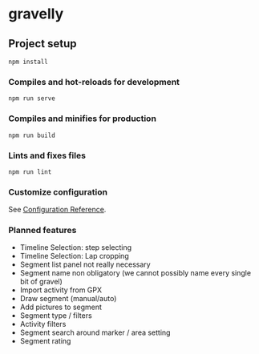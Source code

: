 # gravelly

## Project setup
```
npm install
```

### Compiles and hot-reloads for development
```
npm run serve
```

### Compiles and minifies for production
```
npm run build
```

### Lints and fixes files
```
npm run lint
```

### Customize configuration
See [Configuration Reference](https://cli.vuejs.org/config/).

### Planned features
- Timeline Selection: step selecting
- Timeline Selection: Lap cropping
- Segment list panel not really necessary
- Segment name non obligatory (we cannot possibly name every single bit of gravel)
- Import activity from GPX
- Draw segment (manual/auto)
- Add pictures to segment
- Segment type / filters
- Activity filters
- Segment search around marker / area setting
- Segment rating